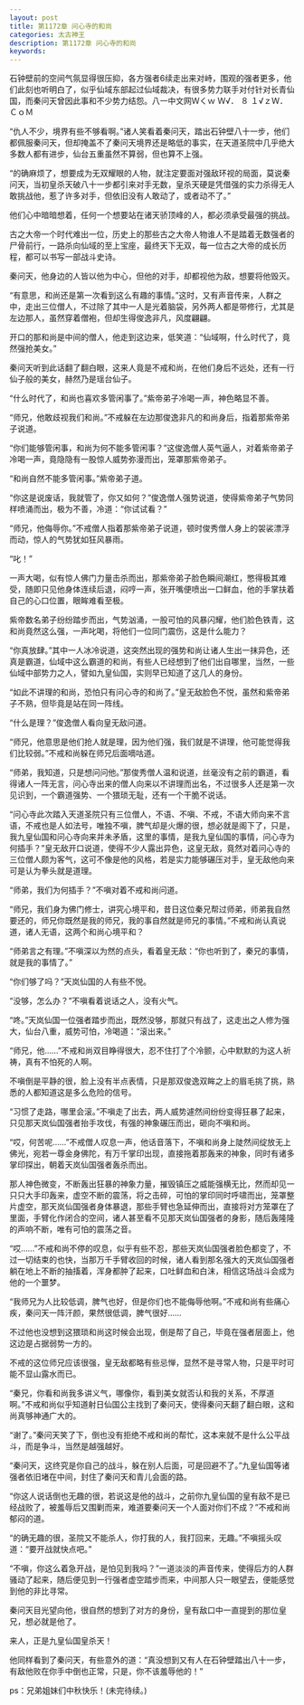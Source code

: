 ```yaml
---
layout: post
title: 第1172章 问心寺的和尚
categories: 太古神王
description: 第1172章 问心寺的和尚
keywords:
---
```


石钟壁前的空间气氛显得很压抑，各方强者6续走出来对峙，围观的强者更多，他们此刻也听明白了，似乎仙域东部起过仙域裁决，有很多势力联手对付针对长青仙国，而秦问天曾因此事和不少势力结怨。八一中文网Ｗくｗ Ｗ√． ８ １√ｚＷ．ＣｏＭ

“仇人不少，境界有些不够看啊。”诸人笑看着秦问天，踏出石钟壁八十一步，他们都佩服秦问天，但却掩盖不了秦问天境界还是略低的事实，在天道圣院中几乎绝大多数人都有进步，仙台五重虽然不算弱，但也算不上强。

“的确麻烦了，想要成为无双耀眼的人物，就注定要面对强敌环视的局面，莫说秦问天，当初皇杀天破八十一步都引来对手无数，皇杀天硬是凭借强的实力杀得无人敢挑战他，惹了许多对手，但依旧没有人敢动了，或者动不了。”

他们心中暗暗想着，任何一个想要站在诸天骄顶峰的人，都必须承受最强的挑战。

古之大帝一个时代难出一位，历史上的那些古之大帝人物谁人不是踏着无数强者的尸骨前行，一路杀向仙域的至上宝座，最终天下无双，每一位古之大帝的成长历程，都可以书写一部战斗史诗。

秦问天，他身边的人皆以他为中心，但他的对手，却都视他为敌，想要将他毁灭。

“有意思，和尚还是第一次看到这么有趣的事情。”这时，又有声音传来，人群之中，走出三位僧人，不过除了其中一人是光着脑袋，另外两人都是带修行，尤其是左边那人，虽然穿着僧袍，但却生得俊逸非凡，风度翩翩。

开口的那和尚是中间的僧人，他走到这边来，低笑道：“仙域啊，什么时代了，竟然强抢美女。”

秦问天听到此话翻了翻白眼，这来人竟是不戒和尚，在他们身后不远处，还有一行仙子般的美女，赫然乃是瑶台仙子。

“什么时代了，和尚也喜欢多管闲事了。”紫帝弟子冷喝一声，神色略显不善。

“师兄，他敢歧视我们和尚。”不戒躲在左边那俊逸非凡的和尚身后，指着那紫帝弟子说道。

“你们能够管闲事，和尚为何不能多管闲事？”这俊逸僧人英气逼人，对着紫帝弟子冷喝一声，竟隐隐有一股惊人威势弥漫而出，笼罩那紫帝弟子。

“和尚自然不能多管闲事。”紫帝弟子道。

“你这是说废话，我就管了，你又如何？”俊逸僧人强势说道，使得紫帝弟子气势同样喷涌而出，极为不善，冷道：“你试试看？”

“师兄，他侮辱你。”不戒僧人指着那紫帝弟子说道，顿时俊秀僧人身上的袈裟漂浮而动，惊人的气势犹如狂风暴雨。

“叱！”

一声大喝，似有惊人佛门力量击杀而出，那紫帝弟子脸色瞬间潮红，憋得极其难受，随即只见他身体连续后退，闷哼一声，张开嘴便喷出一口鲜血，他的手掌扶着自己的心口位置，眼眸难看至极。

紫帝数名弟子纷纷踏步而出，气势汹涌，一股可怕的风暴闪耀，他们脸色铁青，这和尚竟然这么强，一声叱喝，将他们一位同门震伤，这是什么能力？

“你真放肆。”其中一人冰冷说道，这突然出现的强势和尚让诸人生出一抹异色，还真是霸道，仙域中这么霸道的和尚，有些人已经想到了他们出自哪里，当然，一些仙域中部势力之人，譬如九皇仙国，实则早已知道了这几人的身份。

“如此不讲理的和尚，恐怕只有问心寺的和尚了。”皇无敌脸色不悦，虽然和紫帝弟子不熟，但毕竟是站在同一阵线。

“什么是理？”俊逸僧人看向皇无敌问道。

“师兄，他意思是他们抢人就是理，因为他们强，我们就是不讲理，他可能觉得我们比较弱。”不戒和尚躲在师兄后面嘀咕道。

“师弟，我知道，只是想问问他。”那俊秀僧人温和说道，丝毫没有之前的霸道，看得诸人一阵无言，问心寺出来的僧人向来以不讲理而出名，不过很多人还是第一次见识到，一个霸道强势、一个猥琐无耻，还有一个干脆不说话。

“问心寺此次踏入天道圣院只有三位僧人，不语、不嗔、不戒，不语大师向来不言语，不戒也是人如法号，唯独不嗔，脾气却是火爆的很，想必就是阁下了，只是，我九皇仙国和问心寺向来并未矛盾，这里的事情，是我九皇仙国的事情，问心寺为何插手？”皇无敌开口说道，使得不少人露出异色，这皇无敌，竟然对着问心寺的三位僧人颇为客气，这可不像是他的风格，若是实力能够碾压对手，皇无敌他向来可是认为拳头就是道理。

“师弟，我们为何插手？”不嗔对着不戒和尚问道。

“师兄，我们身为佛门修士，讲究心境平和，昔日这位秦兄帮过师弟，师弟我自然要还的，师兄你既然是我的师兄，我的事自然就是师兄的事情。”不戒和尚认真说道，诸人无语，这两个和尚心境平和？

“师弟言之有理。”不嗔深以为然的点头，看着皇无敌：“你也听到了，秦兄的事情，就是我的事情了。”

“你们够了吗？”天岚仙国的人有些不悦。

“没够，怎么办？”不嗔看着说话之人，没有火气。

“咚。”天岚仙国一位强者踏步而出，既然没够，那就只有战了，这走出之人修为强大，仙台八重，威势可怕，冷喝道：“滚出来。”

“师兄，他……”不戒和尚双目睁得很大，忍不住打了个冷颤，心中默默的为这人祈祷，真有不怕死的人啊。

不嗔倒是平静的很，脸上没有半点表情，只是那双俊逸双眸之上的眉毛挑了挑，熟悉的人都知道这是多么危险的信号。

“习惯了走路，哪里会滚。”不嗔走了出去，两人威势遽然间纷纷变得狂暴了起来，只见那天岚仙国强者抬手攻伐，有强的神象碾压而出，砸向不嗔和尚。

“哎，何苦呢……”不戒僧人叹息一声，他话音落下，不嗔和尚身上陡然间绽放无上佛光，宛若一尊金身佛陀，有万千掌印出现，直接拖着那轰来的神象，同时有诸多掌印探出，朝着天岚仙国强者轰杀而出。

那人神色微变，不断轰出狂暴的神象力量，摧毁镇压之威能强横无比，然而却见一只只大手印轰来，虚空不断的震荡，将之击碎，可怕的掌印同时呼啸而出，笼罩整片虚空，那天岚仙国强者身体暴退，那些手臂也急延伸而出，直接将对方笼罩在了里面，手臂化作闭合的空间，诸人甚至看不见那天岚仙国强者的身影，随后轰隆隆的声响不断，唯有可怕的震荡之音。

“哎……”不戒和尚不停的叹息，似乎有些不忍，那些天岚仙国强者脸色都变了，不过一切结束的也快，当那万千手臂收回的时候，诸人看到那名强大的天岚仙国强者躺在地上不断的抽搐着，浑身都肿了起来，口吐鲜血和白沫，相信这场战斗会成为他的一个噩梦。

“我师兄为人比较低调，脾气也好，但是你们也不能侮辱他啊。”不戒和尚有些痛心疾，秦问天一阵汗颜，果然很低调，脾气很好……

不过他也没想到这猥琐和尚这时候会出现，倒是帮了自己，毕竟在强者层面上，他这边是占据弱势一方的。

不戒的这位师兄应该很强，皇无敌都略有些忌惮，显然不是寻常人物，只是平时可能不显山露水而已。

“秦兄，你看和尚我多讲义气，哪像你，看到美女就否认和我的关系，不厚道啊。”不戒和尚似乎知道射日仙国公主找到了秦问天，使得秦问天翻了翻白眼，这和尚真够神通广大的。

“谢了。”秦问天笑了下，倒也没有拒绝不戒和尚的帮忙，这本来就不是什么公平战斗，而是争斗，当然是越强越好。

“秦问天，这终究是你自己的战斗，躲在别人后面，可是回避不了。”九皇仙国等诸强者依旧堵在中间，封住了秦问天和青儿会面的路。

“你这人说话倒也无趣的很，若说这是他的战斗，之前你九皇仙国的皇有敌不是已经战败了，被羞辱后又围剿而来，难道要秦问天一个人面对你们不成？”不戒和尚郁闷的道。

“的确无趣的很，圣院又不能杀人，你打我的人，我打回来，无趣。”不嗔摇头叹道：“要开战就快点吧。”

“不嗔，你这么着急开战，是怕见到我吗？”一道淡淡的声音传来，使得后方的人群骚动了起来，随后便见到一行强者虚空踏步而来，中间那人只一眼望去，便能感觉到他的非比寻常。

秦问天目光望向他，很自然的想到了对方的身份，皇有敌口中一直提到的那位皇兄，想必就是他了。

来人，正是九皇仙国皇杀天！

他同样看到了秦问天，有些意外的道：“真没想到又有人在石钟壁踏出八十一步，有敌他败在你手中倒也正常，只是，你不该羞辱他的！”

ps：兄弟姐妹们中秋快乐！(未完待续。)

